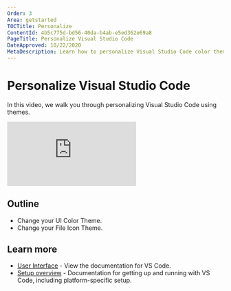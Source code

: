 ```yaml
---
Order: 3
Area: getstarted
TOCTitle: Personalize
ContentId: 4b5c775d-bd56-40da-b4ab-e5ed362e69a8
PageTitle: Personalize Visual Studio Code
DateApproved: 10/22/2020
MetaDescription: Learn how to personalize Visual Studio Code color themes and file icons.
---
```


# Personalize Visual Studio Code

In this video, we walk you through personalizing Visual Studio Code using themes.

<iframe src="https://www.youtube-nocookie.com/embed/HOShAQzOy4Q" frameborder="0" frameborder="0" allow="accelerometer; autoplay; encrypted-media; gyroscope; picture-in-picture" allowfullscreen></iframe>

## Outline

- Change your UI Color Theme.
- Change your File Icon Theme.

## Learn more

- [User Interface](/docs/getstarted/userinterface.md) - View the documentation for VS Code.
- [Setup overview](/docs/setup/setup-overview.md) - Documentation for getting up and running with VS Code, including platform-specific setup.
